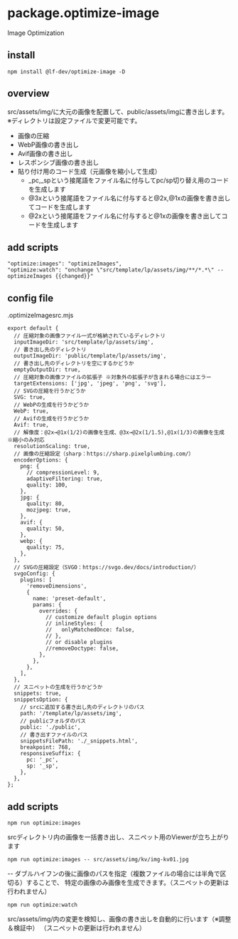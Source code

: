 # package.optimize-image
Image Optimization

## install
```
npm install @lf-dev/optimize-image -D
```

## overview
src/assets/img/に大元の画像を配置して、public/assets/imgに書き出します。
※ディレクトリは設定ファイルで変更可能です。

 - 画像の圧縮
 - WebP画像の書き出し
 - Avif画像の書き出し
 - レスポンシブ画像の書き出し
 - 貼り付け用のコード生成（元画像を縮小して生成）
    - _pc,_spという接尾語をファイル名に付与してpc/sp切り替え用のコードを生成します
    - @3xという接尾語をファイル名に付与すると@2x,@1xの画像を書き出してコードを生成します
    - @2xという接尾語をファイル名に付与すると@1xの画像を書き出してコードを生成します

## add scripts

```
"optimize:images": "optimizeImages",
"optimize:watch": "onchange \"src/template/lp/assets/img/**/*.*\" -- optimizeImages {{changed}}"
```

## config file
.optimizeImagesrc.mjs
```
export default {
  // 圧縮対象の画像ファイル一式が格納されているディレクトリ
  inputImageDir: 'src/template/lp/assets/img',
  // 書き出し先のディレクトリ
  outputImageDir: 'public/template/lp/assets/img',
  // 書き出し先のディレクトリを空にするかどうか
  emptyOutputDir: true,
  // 圧縮対象の画像ファイルの拡張子 ※対象外の拡張子が含まれる場合にはエラー
  targetExtensions: ['jpg', 'jpeg', 'png', 'svg'],
  // SVGの圧縮を行うかどうか
  SVG: true,
  // WebPの生成を行うかどうか
  WebP: true,
  // Avifの生成を行うかどうか
  Avif: true,
  // 解像度：@2x→@1x(1/2)の画像を生成、@3x→@2x(1/1.5),@1x(1/3)の画像を生成 ※縮小のみ対応
  resolutionScaling: true,
  // 画像の圧縮設定（sharp：https://sharp.pixelplumbing.com/）
  encoderOptions: {
    png: {
      // compressionLevel: 9,
      adaptiveFiltering: true,
      quality: 100,
    },
    jpg: {
      quality: 80,
      mozjpeg: true,
    },
    avif: {
      quality: 50,
    },
    webp: {
      quality: 75,
    },
  },
  // SVGの圧縮設定（SVGO：https://svgo.dev/docs/introduction/）
  svgoConfig: {
    plugins: [
      'removeDimensions',
      {
        name: 'preset-default',
        params: {
          overrides: {
            // customize default plugin options
            // inlineStyles: {
            //   onlyMatchedOnce: false,
            // },
            // or disable plugins
            //removeDoctype: false,
          },
        },
      },
    ],
  },
  // スニペットの生成を行うかどうか
  snippets: true,
  snippetsOption: {
    // srcに追加する書き出し先のディレクトリのパス
    path: '/template/lp/assets/img',
    // publicフォルダのパス
    public: './public',
    // 書き出すファイルのパス
    snippetsFilePath: './_snippets.html',
    breakpoint: 768,
    responsiveSuffix: {
      pc: '_pc',
      sp: '_sp',
    },
  },
};
```


## add scripts

```
npm run optimize:images
```
srcディレクトリ内の画像を一括書き出し、スニペット用のViewerが立ち上がります

```
npm run optimize:images -- src/assets/img/kv/img-kv01.jpg
```
-- ダブルハイフンの後に画像のパスを指定（複数ファイルの場合には半角で区切る）することで、
特定の画像のみ画像を生成できます。（スニペットの更新は行われません）

```
npm run optimize:watch
```
src/assets/img/内の変更を検知し、画像の書き出しを自動的に行います（※調整＆検証中）
（スニペットの更新は行われません）

